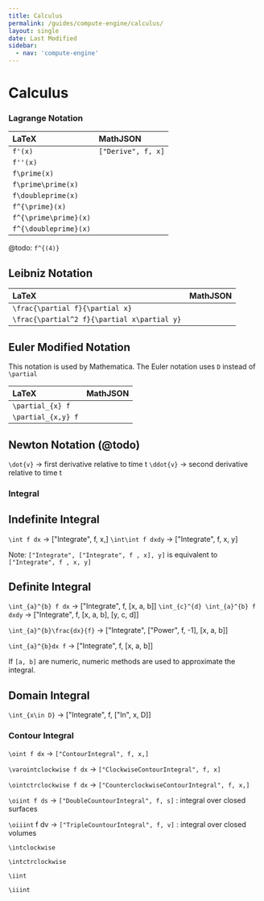 ```yaml
---
title: Calculus
permalink: /guides/compute-engine/calculus/
layout: single
date: Last Modified
sidebar:
  - nav: 'compute-engine'
---
```


<script defer type='module'>
    import {  renderMathInDocument } 
      from '//unpkg.com/mathlive/dist/mathlive.min.mjs';
    renderMathInDocument({
      TeX: {
        delimiters: {
          inline: [ ['$', '$'], ['\\(', '\\)']],
          display: [['$$', '$$'],['\\[', '\\]']],
        },
      },
      asciiMath: null,
      processEnvironments : false,
      renderAccessibleContent: false,
    });
</script>

# Calculus

### Lagrange Notation

| LaTeX                 | MathJSON           |
| :-------------------- | :----------------- |
| `f'(x)`               | `["Derive", f, x]` |
| `f''(x)`              |                    |
| `f\prime(x)`          |                    |
| `f\prime\prime(x)`    |                    |
| `f\doubleprime(x)`    |                    |
| `f^{\prime}(x)`       |                    |
| `f^{\prime\prime}(x)` |                    |
| `f^{\doubleprime}(x)` |                    |

@todo: `f^{(4)}`

## Leibniz Notation

| LaTeX                                       | MathJSON |
| :------------------------------------------ | :------- |
| `\frac{\partial f}{\partial x}`             |          |
| `\frac{\partial^2 f}{\partial x\partial y}` |

## Euler Modified Notation

This notation is used by Mathematica. The Euler notation uses `D` instead of
`\partial`

| LaTeX              | MathJSON |
| :----------------- | :------- |
| `\partial_{x} f`   |          |
| `\partial_{x,y} f` |          |

## Newton Notation (@todo)

`\dot{v}` -> first derivative relative to time t `\ddot{v}` -> second derivative
relative to time t

### Integral

## Indefinite Integral

`\int f dx` -> ["Integrate", f, x,] `\int\int f dxdy` -> ["Integrate", f, x, y]

Note: `["Integrate", ["Integrate", f , x], y]` is equivalent to
`["Integrate", f , x, y]`

## Definite Integral

`\int_{a}^{b} f dx` -> ["Integrate", f, [x, a, b]]
`\int_{c}^{d} \int_{a}^{b} f dxdy` -> ["Integrate", f, [x, a, b], [y, c, d]]

`\int_{a}^{b}\frac{dx}{f}` -> ["Integrate", ["Power", f, -1], [x, a, b]]

`\int_{a}^{b}dx f` -> ["Integrate", f, [x, a, b]]

If `[a, b]` are numeric, numeric methods are used to approximate the integral.

## Domain Integral

`\int_{x\in D}` -> ["Integrate", f, ["In", x, D]]

### Contour Integral

`\oint f dx` -> `["ContourIntegral", f, x,]`

`\varointclockwise f dx` -> `["ClockwiseContourIntegral", f, x]`

`\ointctrclockwise f dx` -> `["CounterclockwiseContourIntegral", f, x,]`

`\oiint f ds` -> `["DoubleCountourIntegral", f, s]` : integral over closed
surfaces

`\oiiint` f dv -> `["TripleCountourIntegral", f, v]` : integral over closed
volumes

`\intclockwise`

`\intctrclockwise`

`\iint`

`\iiint`
